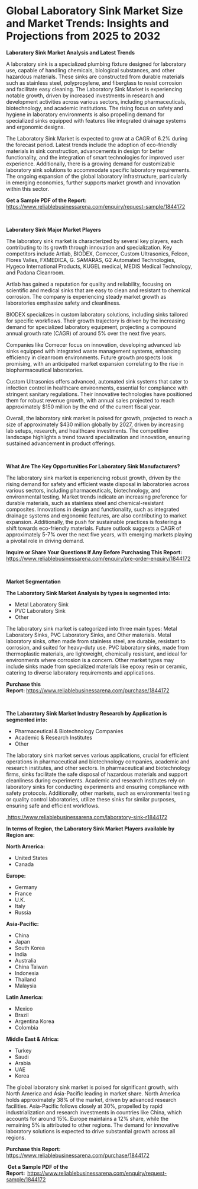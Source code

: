 <p><h1>Global Laboratory Sink Market Size and Market Trends: Insights and Projections from 2025 to 2032</h1></p><p><strong>Laboratory Sink Market Analysis and Latest Trends</strong></p>
<p><p>A laboratory sink is a specialized plumbing fixture designed for laboratory use, capable of handling chemicals, biological substances, and other hazardous materials. These sinks are constructed from durable materials such as stainless steel, polypropylene, and fiberglass to resist corrosion and facilitate easy cleaning. The Laboratory Sink Market is experiencing notable growth, driven by increased investments in research and development activities across various sectors, including pharmaceuticals, biotechnology, and academic institutions. The rising focus on safety and hygiene in laboratory environments is also propelling demand for specialized sinks equipped with features like integrated drainage systems and ergonomic designs.</p><p>The Laboratory Sink Market is expected to grow at a CAGR of 6.2% during the forecast period. Latest trends include the adoption of eco-friendly materials in sink construction, advancements in design for better functionality, and the integration of smart technologies for improved user experience. Additionally, there is a growing demand for customizable laboratory sink solutions to accommodate specific laboratory requirements. The ongoing expansion of the global laboratory infrastructure, particularly in emerging economies, further supports market growth and innovation within this sector.</p></p>
<p><strong>Get a Sample PDF of the Report:&nbsp;</strong> <a href="https://www.reliablebusinessarena.com/enquiry/request-sample/1844172?utm_campaign=3024&utm_medium=2&utm_source=Github&utm_content=ia&utm_term=13042025&utm_id=laboratory-sink">https://www.reliablebusinessarena.com/enquiry/request-sample/1844172</a></p>
<p>&nbsp;</p>
<p><strong>Laboratory Sink Major Market Players</strong></p>
<p><p>The laboratory sink market is characterized by several key players, each contributing to its growth through innovation and specialization. Key competitors include Artlab, BIODEX, Comecer, Custom Ultrasonics, Felcon, Flores Valles, FXMEDICA, G. SAMARAS, G2 Automated Technologies, Hygeco International Products, KUGEL medical, MEDIS Medical Technology, and Padana Cleanroom.</p><p>Artlab has gained a reputation for quality and reliability, focusing on scientific and medical sinks that are easy to clean and resistant to chemical corrosion. The company is experiencing steady market growth as laboratories emphasize safety and cleanliness.</p><p>BIODEX specializes in custom laboratory solutions, including sinks tailored for specific workflows. Their growth trajectory is driven by the increasing demand for specialized laboratory equipment, projecting a compound annual growth rate (CAGR) of around 5% over the next five years. </p><p>Companies like Comecer focus on innovation, developing advanced lab sinks equipped with integrated waste management systems, enhancing efficiency in cleanroom environments. Future growth prospects look promising, with an anticipated market expansion correlating to the rise in biopharmaceutical laboratories.</p><p>Custom Ultrasonics offers advanced, automated sink systems that cater to infection control in healthcare environments, essential for compliance with stringent sanitary regulations. Their innovative technologies have positioned them for robust revenue growth, with annual sales projected to reach approximately $150 million by the end of the current fiscal year.</p><p>Overall, the laboratory sink market is poised for growth, projected to reach a size of approximately $430 million globally by 2027, driven by increasing lab setups, research, and healthcare investments. The competitive landscape highlights a trend toward specialization and innovation, ensuring sustained advancement in product offerings.</p></p>
<p>&nbsp;</p>
<p><strong>What Are The Key Opportunities For Laboratory Sink Manufacturers?</strong></p>
<p><p>The laboratory sink market is experiencing robust growth, driven by the rising demand for safety and efficient waste disposal in laboratories across various sectors, including pharmaceuticals, biotechnology, and environmental testing. Market trends indicate an increasing preference for durable materials, such as stainless steel and chemical-resistant composites. Innovations in design and functionality, such as integrated drainage systems and ergonomic features, are also contributing to market expansion. Additionally, the push for sustainable practices is fostering a shift towards eco-friendly materials. Future outlook suggests a CAGR of approximately 5-7% over the next five years, with emerging markets playing a pivotal role in driving demand.</p></p>
<p><strong>Inquire or Share Your Questions If Any Before Purchasing This Report:</strong> <a href="https://www.reliablebusinessarena.com/enquiry/pre-order-enquiry/1844172?utm_campaign=3024&utm_medium=2&utm_source=Github&utm_content=ia&utm_term=13042025&utm_id=laboratory-sink">https://www.reliablebusinessarena.com/enquiry/pre-order-enquiry/1844172</a></p>
<p>&nbsp;</p>
<p><strong>Market Segmentation</strong></p>
<p><strong>The Laboratory Sink Market Analysis by types is segmented into:</strong></p>
<p><ul><li>Metal Laboratory Sink</li><li>PVC Laboratory Sink</li><li>Other</li></ul></p>
<p><p>The laboratory sink market is categorized into three main types: Metal Laboratory Sinks, PVC Laboratory Sinks, and Other materials. Metal laboratory sinks, often made from stainless steel, are durable, resistant to corrosion, and suited for heavy-duty use. PVC laboratory sinks, made from thermoplastic materials, are lightweight, chemically resistant, and ideal for environments where corrosion is a concern. Other market types may include sinks made from specialized materials like epoxy resin or ceramic, catering to diverse laboratory requirements and applications.</p></p>
<p><strong>Purchase this Report:&nbsp;</strong><a href="https://www.reliablebusinessarena.com/purchase/1844172?utm_campaign=3024&utm_medium=2&utm_source=Github&utm_content=ia&utm_term=13042025&utm_id=laboratory-sink">https://www.reliablebusinessarena.com/purchase/1844172</a></p>
<p>&nbsp;</p>
<p><strong>The Laboratory Sink Market Industry Research by Application is segmented into:</strong></p>
<p><ul><li>Pharmaceutical & Biotechnology Companies</li><li>Academic & Research Institutes</li><li>Other</li></ul></p>
<p><p>The laboratory sink market serves various applications, crucial for efficient operations in pharmaceutical and biotechnology companies, academic and research institutes, and other sectors. In pharmaceutical and biotechnology firms, sinks facilitate the safe disposal of hazardous materials and support cleanliness during experiments. Academic and research institutes rely on laboratory sinks for conducting experiments and ensuring compliance with safety protocols. Additionally, other markets, such as environmental testing or quality control laboratories, utilize these sinks for similar purposes, ensuring safe and efficient workflows.</p></p>
<p><a href="https://www.reliablebusinessarena.com/laboratory-sink-r1844172?utm_campaign=3024&utm_medium=2&utm_source=Github&utm_content=ia&utm_term=13042025&utm_id=laboratory-sink">&nbsp;https://www.reliablebusinessarena.com/laboratory-sink-r1844172</a></p>
<p><strong>In terms of Region, the Laboratory Sink Market Players available by Region are:</strong></p>
<p>
    <p> <strong> North America: </strong>
        <ul>
            <li>United States</li>
            <li>Canada</li>
        </ul>
        </p> 
    <p> <strong> Europe: </strong>
        <ul>
            <li>Germany</li>
            <li>France</li>
            <li>U.K.</li>
            <li>Italy</li>
            <li>Russia</li>
        </ul>
        </p> 
    <p> <strong> Asia-Pacific: </strong>
        <ul>
            <li>China</li>
            <li>Japan</li>
            <li>South Korea</li>
            <li>India</li>
            <li>Australia</li>
            <li>China Taiwan</li>
            <li>Indonesia</li>
            <li>Thailand</li>
            <li>Malaysia</li>
        </ul>
        </p> 
    <p> <strong> Latin America: </strong>
        <ul>
            <li>Mexico</li>
            <li>Brazil</li>
            <li>Argentina Korea</li>
            <li>Colombia</li>
        </ul>
        </p> 
    <p> <strong> Middle East & Africa: </strong>
        <ul>
            <li>Turkey</li>
            <li>Saudi</li>
            <li>Arabia</li>
            <li>UAE</li>
            <li>Korea</li>
        </ul>
    </p>
    </p>
<p><p>The global laboratory sink market is poised for significant growth, with North America and Asia-Pacific leading in market share. North America holds approximately 38% of the market, driven by advanced research facilities. Asia-Pacific follows closely at 30%, propelled by rapid industrialization and research investments in countries like China, which accounts for around 15%. Europe maintains a 12% share, while the remaining 5% is attributed to other regions. The demand for innovative laboratory solutions is expected to drive substantial growth across all regions.</p></p>
<p><strong>Purchase this Report: </strong><a href="https://www.reliablebusinessarena.com/purchase/1844172?utm_campaign=3024&utm_medium=2&utm_source=Github&utm_content=ia&utm_term=13042025&utm_id=laboratory-sink">https://www.reliablebusinessarena.com/purchase/1844172</a></p>
<p>&nbsp;<strong>Get a Sample PDF of the Report:&nbsp;&nbsp;</strong><a href="https://www.reliablebusinessarena.com/enquiry/request-sample/1844172?utm_campaign=3024&utm_medium=2&utm_source=Github&utm_content=ia&utm_term=13042025&utm_id=laboratory-sink">https://www.reliablebusinessarena.com/enquiry/request-sample/1844172</a></p>
<p><strong></strong></p>
<p><p></p><p></p><p></p></p>